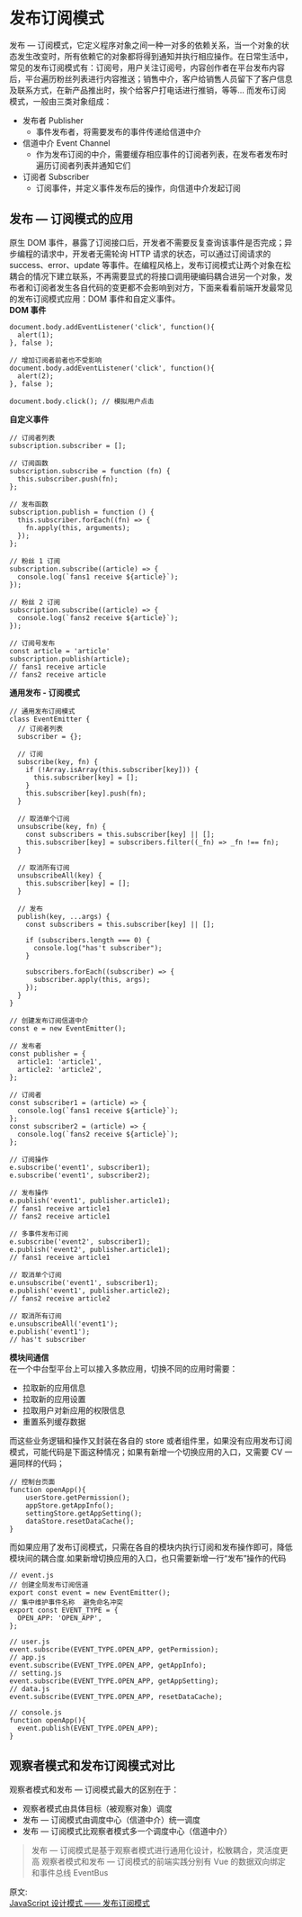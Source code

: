 # 发布订阅模式
发布 — 订阅模式，它定义程序对象之间一种一对多的依赖关系，当一个对象的状态发生改变时，所有依赖它的对象都将得到通知并执行相应操作。在日常生活中，常见的发布订阅模式有：订阅号，用户关注订阅号，内容创作者在平台发布内容后，平台遍历粉丝列表进行内容推送；销售中介，客户给销售人员留下了客户信息及联系方式，在新产品推出时，挨个给客户打电话进行推销，等等... 而发布订阅模式，一般由三类对象组成：
- 发布者 Publisher
  - 事件发布者，将需要发布的事件传递给信道中介
- 信道中介 Event Channel
  - 作为发布订阅的中介，需要缓存相应事件的订阅者列表，在发布者发布时遍历订阅者列表并通知它们
- 订阅者 Subscriber
  - 订阅事件，并定义事件发布后的操作，向信道中介发起订阅

## 发布 — 订阅模式的应用
原生 DOM 事件，暴露了订阅接口后，开发者不需要反复查询该事件是否完成；异步编程的请求中，开发者无需轮询 HTTP 请求的状态，可以通过订阅请求的 success、error、update 等事件。在编程风格上，发布订阅模式让两个对象在松耦合的情况下建立联系，不再需要显式的将接口调用硬编码耦合进另一个对象，发布者和订阅者发生各自代码的变更都不会影响到对方，下面来看看前端开发最常见的发布订阅模式应用：DOM 事件和自定义事件。  
**DOM 事件**  
``` 
document.body.addEventListener('click', function(){ 
  alert(1);
}, false );

// 增加订阅者前者也不受影响
document.body.addEventListener('click', function(){ 
  alert(2);
}, false );

document.body.click(); // 模拟用户点击
```
**自定义事件**  
``` 
// 订阅者列表
subscription.subscriber = [];

// 订阅函数
subscription.subscribe = function (fn) {
  this.subscriber.push(fn);
};

// 发布函数
subscription.publish = function () {
  this.subscriber.forEach((fn) => {
    fn.apply(this, arguments);
  });
};

// 粉丝 1 订阅
subscription.subscribe((article) => {
  console.log(`fans1 receive ${article}`);
});

// 粉丝 2 订阅
subscription.subscribe((article) => {
  console.log(`fans2 receive ${article}`);
});

// 订阅号发布
const article = 'article'
subscription.publish(article);
// fans1 receive article
// fans2 receive article
```
**通用发布 - 订阅模式**  
``` 
// 通用发布订阅模式
class EventEmitter {
  // 订阅者列表
  subscriber = {};

  // 订阅
  subscribe(key, fn) {
    if (!Array.isArray(this.subscriber[key])) {
      this.subscriber[key] = [];
    }
    this.subscriber[key].push(fn);
  }

  // 取消单个订阅
  unsubscribe(key, fn) {
    const subscribers = this.subscriber[key] || [];
    this.subscriber[key] = subscribers.filter((_fn) => _fn !== fn);
  }

  // 取消所有订阅
  unsubscribeAll(key) {
    this.subscriber[key] = [];
  }

  // 发布
  publish(key, ...args) {
    const subscribers = this.subscriber[key] || [];

    if (subscribers.length === 0) {
      console.log("has't subscriber");
    }

    subscribers.forEach((subscriber) => {
      subscriber.apply(this, args);
    });
  }
}

// 创建发布订阅信道中介
const e = new EventEmitter();

// 发布者
const publisher = {
  article1: 'article1',
  article2: 'article2',
};

// 订阅者
const subscriber1 = (article) => {
  console.log(`fans1 receive ${article}`);
};
const subscriber2 = (article) => {
  console.log(`fans2 receive ${article}`);
};

// 订阅操作
e.subscribe('event1', subscriber1);
e.subscribe('event1', subscriber2);

// 发布操作
e.publish('event1', publisher.article1);
// fans1 receive article1
// fans2 receive article1

// 多事件发布订阅
e.subscribe('event2', subscriber1);
e.publish('event2', publisher.article1);
// fans1 receive article1

// 取消单个订阅
e.unsubscribe('event1', subscriber1);
e.publish('event1', publisher.article2);
// fans2 receive article2

// 取消所有订阅
e.unsubscribeAll('event1');
e.publish('event1');
// has't subscriber
```

**模块间通信**  
在一个中台型平台上可以接入多款应用，切换不同的应用时需要：  
- 拉取新的应用信息
- 拉取新的应用设置
- 拉取用户对新应用的权限信息
- 重置系列缓存数据

而这些业务逻辑和操作又封装在各自的 store 或者组件里，如果没有应用发布订阅模式，可能代码是下面这种情况；如果有新增一个切换应用的入口，又需要 CV 一遍同样的代码；  
``` 
// 控制台页面
function openApp(){
    userStore.getPermission();
    appStore.getAppInfo();
    settingStore.getAppSetting();
    dataStore.resetDataCache();
}
```
而如果应用了发布订阅模式，只需在各自的模块内执行订阅和发布操作即可，降低模块间的耦合度.如果新增切换应用的入口，也只需要新增一行“发布”操作的代码  
```
// event.js
// 创建全局发布订阅信道
export const event = new EventEmitter();
// 集中维护事件名称  避免命名冲突
export const EVENT_TYPE = {
  OPEN_APP: 'OPEN_APP',
};

// user.js
event.subscribe(EVENT_TYPE.OPEN_APP, getPermission);
// app.js
event.subscribe(EVENT_TYPE.OPEN_APP, getAppInfo);
// setting.js
event.subscribe(EVENT_TYPE.OPEN_APP, getAppSetting);
// data.js
event.subscribe(EVENT_TYPE.OPEN_APP, resetDataCache);

// console.js
function openApp(){
  event.publish(EVENT_TYPE.OPEN_APP);
}
```

## 观察者模式和发布订阅模式对比
观察者模式和发布 — 订阅模式最大的区别在于：
- 观察者模式由具体目标（被观察对象）调度
- 发布 — 订阅模式由调度中心（信道中介）统一调度
- 发布 — 订阅模式比观察者模式多一个调度中心（信道中介）

> 发布 — 订阅模式是基于观察者模式进行通用化设计，松散耦合，灵活度更高
> 观察者模式和发布 — 订阅模式的前端实践分别有 Vue 的数据双向绑定和事件总线 EventBus

原文:  
[JavaScript 设计模式 —— 发布订阅模式](https://mp.weixin.qq.com/s/5SsuAIcaacWYFJZh017vGA)
